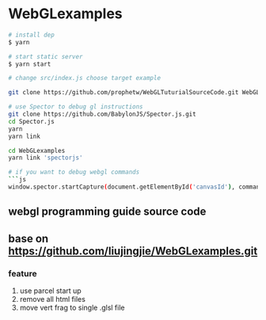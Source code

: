 # WebGLexamples

```bash
# install dep
$ yarn

# start static server
$ yarn start

# change src/index.js choose target example

git clone https://github.com/prophetw/WebGLTuturialSourceCode.git WebGLexamples

# use Spector to debug gl instructions
git clone https://github.com/BabylonJS/Spector.js.git
cd Spector.js 
yarn 
yarn link

cd WebGLexamples
yarn link 'spectorjs'

# if you want to debug webgl commands 
```js
window.spector.startCapture(document.getElementById('canvasId'), commandCount)
```

##  webgl programming guide source code 
##  base on https://github.com/liujingjie/WebGLexamples.git

### feature
1. use parcel start up
2. remove all html files
3. move vert frag to single .glsl file
